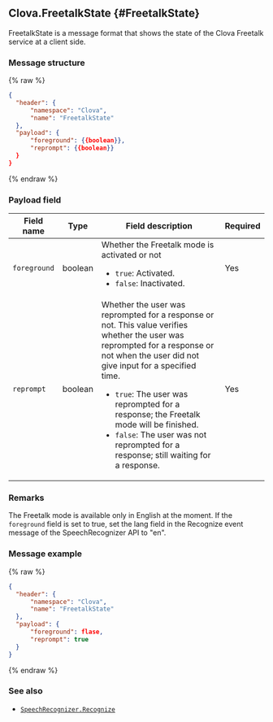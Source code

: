 ## Clova.FreetalkState {#FreetalkState}
FreetalkState is a message format that shows the state of the Clova Freetalk service at a client side.

### Message structure

{% raw %}
```json
{
  "header": {
      "namespace": "Clova",
      "name": "FreetalkState"
  },
  "payload": {
      "foreground": {{boolean}},
      "reprompt": {{boolean}}
  }
}
```
{% endraw %}

### Payload field

| Field name       | Type    | Field description                     | Required |
|---------------|---------|-----------------------------|---------|
| `foreground`    | boolean | Whether the Freetalk mode is activated or not <ul><li><code>true</code>: Activated.</li><li><code>false</code>: Inactivated.</li></ul>  | Yes |
| `reprompt`      | boolean | Whether the user was reprompted for a response or not. This value verifies whether the user was reprompted for a response or not when the user did not give input for a specified time. <ul><li><code>true</code>: The user was reprompted for a response; the Freetalk mode will be finished.</li><li><code>false</code>: The user was not reprompted for a response; still waiting for a response.</li></ul> | Yes |

### Remarks
The Freetalk mode is available only in English at the moment. If the `foreground` field is set to true, set the lang field in the Recognize event message of the SpeechRecognizer API to "en".

### Message example

{% raw %}
```json
{
  "header": {
      "namespace": "Clova",
      "name": "FreetalkState"
  },
  "payload": {
      "foreground": flase,
      "reprompt": true
  }
}
```
{% endraw %}

### See also
* [`SpeechRecognizer.Recognize`](/CIC/References/APIs/SpeechRecognizer.md#Recognize)